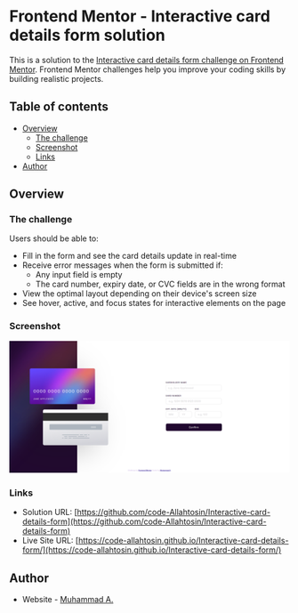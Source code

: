 # Frontend Mentor - Interactive card details form solution

This is a solution to the [Interactive card details form challenge on Frontend Mentor](https://www.frontendmentor.io/challenges/interactive-card-details-form-XpS8cKZDWw). Frontend Mentor challenges help you improve your coding skills by building realistic projects.

## Table of contents

- [Overview](#overview)
  - [The challenge](#the-challenge)
  - [Screenshot](#screenshot)
  - [Links](#links)
- [Author](#author)

## Overview

### The challenge

Users should be able to:

- Fill in the form and see the card details update in real-time
- Receive error messages when the form is submitted if:
  - Any input field is empty
  - The card number, expiry date, or CVC fields are in the wrong format
- View the optimal layout depending on their device's screen size
- See hover, active, and focus states for interactive elements on the page

### Screenshot

![](./screenshot.png)

### Links

- Solution URL: [https://github.com/code-Allahtosin/Interactive-card-details-form](https://github.com/code-Allahtosin/Interactive-card-details-form)
- Live Site URL: [https://code-allahtosin.github.io/Interactive-card-details-form/](https://code-allahtosin.github.io/Interactive-card-details-form/)

## Author

- Website - [Muhammad A.](https://github.com/code-Allahtosin)
